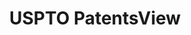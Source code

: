 ---
bigquery: https://console.cloud.google.com/bigquery?p=patents-public-data&d=patentsview&page=dataset
citation: Attribution should be given to PatentsView for use, distribution, or derivative
  works.
code: https://github.com/CSSIP-AIR/PatentsView-Code-Snippets/
contributors: USPTO
cost: None
description: 'PatentsView includes US patent data including raw data (summaries, applications,
  pregrant applications), disambugations of inventors and assignees, and inventor
  gender estimates.  Also foreign priority data, # of figures and sheets, and government
  interest statements.'
documentation: https://patentsview.org/query/builder-faqs
last_edit: Mon, 04 Apr 2022 19:02:57 GMT
location: https://patentsview.org/
maintained_by: USPTO
record_creation_timestamp: 12/2/2020 17:20:46
schema_fields: '[''num_claims'', ''section'', ''classification_level'', ''withdrawn'',
  ''main_group'', ''classification_data_source'', ''longitude'', ''field_id'', ''series_code'',
  ''term_grant'', ''level_one'', ''disamb_assignee_id_20200630'', ''disamb_inventor_id_20191008'',
  ''latin_name'', ''classification_status'', ''number'', ''text'', ''disamb_inventor_id_20181127'',
  ''disamb_assignee_id_20191231'', ''term_disclaimer'', ''variety'', ''disamb_assignee_id_20200331'',
  ''disamb_inventor_id_20170307'', ''disamb_inventor_id_20171226'', ''rule_47'', ''subgroup_id'',
  ''ipc_version_indicator'', ''designation'', ''f102_date'', ''latitude'', ''id'',
  ''abstract'', ''attribution_status'', ''doctype'', ''length'', ''rel_id'', ''group_id'',
  ''disamb_inventor_id_20200331'', ''assignee_id'', ''patent_id'', ''disamb_inventor_id_20191231'',
  ''filename'', ''state_fips'', ''subclass_id'', ''date'', ''category_id'', ''level_two'',
  ''_102_date'', ''rawassignee_id'', ''disamb_inventor_id_20200630'', ''type'', ''_371_date'',
  ''status'', ''uuid'', ''name_last'', ''disamb_inventor_id_20170808'', ''applicant_type'',
  ''inventor_id'', ''title'', ''disamb_inventor_id_20190820'', ''kind'', ''city'',
  ''disamb_assignee_id_20190820'', ''male_flag'', ''publication_number'', ''sector_title'',
  ''dependent'', ''classification_value'', ''gi_statement'', ''category'', ''country'',
  ''name_first'', ''num'', ''country_transformed'', ''subsection_id'', ''state'',
  ''contract_award_number'', ''disamb_assignee_id_20190312'', ''mainclass_id'', ''disamb_assignee_id_20191008'',
  ''exemplary'', ''subcategory_id'', ''organization_id'', ''disamb_inventor_id_20190312'',
  ''num_figures'', ''disamb_inventor_id_20201229'', ''symbol_position'', ''county'',
  ''disclaimer_date'', ''term_extension'', ''group'', ''lawyer_id'', ''disamb_inventor_id_20180528'',
  ''lname'', ''level_three'', ''section_id'', ''deceased'', ''county_fips'', ''num_sheets'',
  ''subclass'', ''rawinventor_id'', ''doc_type'', ''organization'', ''lapse_of_patent'',
  ''fname'', ''sequence'', ''citation_id'', ''role'', ''name'', ''application_id'',
  ''disamb_inventor_id_20171003'', ''disamb_assignee_id_20181127'', ''field_title'',
  ''reldocno'', ''latlong'', ''ipc_class'', ''male'', ''rawlocation_id'', ''f371_date'',
  ''location_id'', ''action_date'', ''disamb_assignee_id_20200929'', ''subgroup'',
  ''relkind'', ''disamb_inventor_id_20200929'']'
shortname: patentsview
tags:
- disambiguation
- United States
- gender
terms_of_use: Creative Commons Attribution 4.0 International License.
timeframe: 1963-1999
title: USPTO PatentsView
uuid: cf1780b1-e265-4e49-8d1d-83b9cfe0fd9a
---